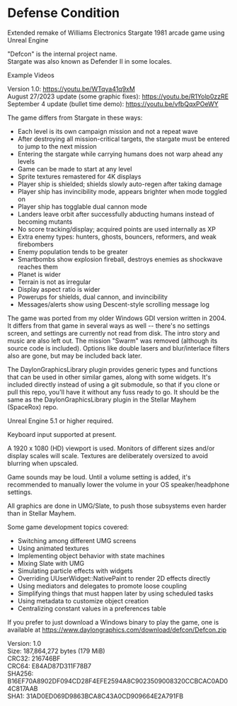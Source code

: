 # Defense Condition
Extended remake of Williams Electronics Stargate 1981 arcade game using Unreal Engine

"Defcon" is the internal project name.  
Stargate was also known as Defender II in some locales.

Example Videos

Version 1.0: https://youtu.be/WTqya41q9xM  
August 27/2023 update (some graphic fixes): https://youtu.be/R1Yolp0zzRE  
September 4 update (bullet time demo): https://youtu.be/vfbQqxPOeWY

The game differs from Stargate in these ways:
- Each level is its own campaign mission and not a repeat wave  
- After destroying all mission-critical targets, the stargate must be entered to jump to the next mission  
- Entering the stargate while carrying humans does not warp ahead any levels  
- Game can be made to start at any level  
- Sprite textures remastered for 4K displays  
- Player ship is shielded; shields slowly auto-regen after taking damage  
- Player ship has invincibility mode, appears brighter when mode toggled on  
- Player ship has togglable dual cannon mode  
- Landers leave orbit after successfully abducting humans instead of becoming mutants  
- No score tracking/display; acquired points are used internally as XP  
- Extra enemy types: hunters, ghosts, bouncers, reformers, and weak firebombers  
- Enemy population tends to be greater  
- Smartbombs show explosion fireball, destroys enemies as shockwave reaches them  
- Planet is wider  
- Terrain is not as irregular  
- Display aspect ratio is wider  
- Powerups for shields, dual cannon, and invincibility  
- Messages/alerts show using Descent-style scrolling message log

The game was ported from my older Windows GDI version written in 2004.
It differs from that game in several ways as well -- there's no
settings screen, and settings are currently not read from disk.
The intro story and music are also left out. The mission "Swarm"
was removed (although its source code is included). Options like
double lasers and blur/interlace filters also are gone, but may
be included back later.

The DaylonGraphicsLibrary plugin provides generic types and functions
that can be used in other similar games, along with some widgets.
It's included directly instead of using a git submodule, so 
that if you clone or pull this repo, you'll have it without any fuss
ready to go. It should be the same as the DaylonGraphicsLibrary plugin
in the Stellar Mayhem (SpaceRox) repo.

Unreal Engine 5.1 or higher required.

Keyboard input supported at present.

A 1920 x 1080 (HD) viewport is used. Monitors of different sizes and/or display scales will scale. Textures are deliberately oversized to avoid blurring when upscaled.

Game sounds may be loud. Until a volume setting is added, it's recommended to manually lower the volume in your OS speaker/headphone settings.

All graphics are done in UMG/Slate, to push those subsystems even harder than in Stellar Mayhem.

Some game development topics covered:
- Switching among different UMG screens  
- Using animated textures  
- Implementing object behavior with state machines  
- Mixing Slate with UMG  
- Simulating particle effects with widgets  
- Overriding UUserWidget::NativePaint to render 2D effects directly  
- Using mediators and delegates to promote loose coupling  
- Simplifying things that must happen later by using scheduled tasks  
- Using metadata to customize object creation  
- Centralizing constant values in a preferences table

If you prefer to just download a Windows binary to play the game, one is available at https://www.daylongraphics.com/download/defcon/Defcon.zip

Version: 1.0  
Size: 187,864,272 bytes (179 MiB)  
CRC32: 216746BF  
CRC64: E84AD87D311F78B7  
SHA256: B16EF70A8902DF094CD28F4EFE2594A8C9023509008320CCBCAC0AD04C817AAB  
SHA1: 31AD0ED069D9863BCA8C43A0CD909664E2A791FB

